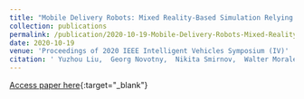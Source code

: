 ```yaml
---
title: "Mobile Delivery Robots: Mixed Reality-Based Simulation Relying on ROS and Unity 3D"
collection: publications
permalink: /publication/2020-10-19-Mobile-Delivery-Robots-Mixed-Reality-Based-Simulation-Relying-on-ROS-and-Unity-3D
date: 2020-10-19
venue: 'Proceedings of 2020 IEEE Intelligent Vehicles Symposium (IV)'
citation: ' Yuzhou Liu,  Georg Novotny,  Nikita Smirnov,  Walter Morales-Alvarez,  Cristina Olaverri-Monreal, &quot;Mobile Delivery Robots: Mixed Reality-Based Simulation Relying on ROS and Unity 3D.&quot; In the proceedings of 2020 IEEE Intelligent Vehicles Symposium (IV), 2020.'
---
```

[Access paper here](https://arxiv.org/pdf/2006.09002.pdf){:target="_blank"}
